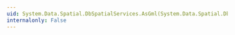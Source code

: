 ```yaml
---
uid: System.Data.Spatial.DbSpatialServices.AsGml(System.Data.Spatial.DbGeography)
internalonly: False
---
```

